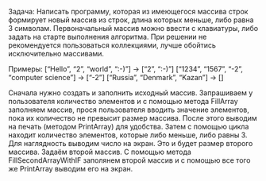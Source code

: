 Задача: Написать программу, которая из имеющегося массива строк формирует новый массив из строк, длина которых меньше, либо равна 3 символам. Первоначальный массив можно ввести с клавиатуры, либо задать на старте выполнения алгоритма. При решении не рекомендуется пользоваться коллекциями, лучше обойтись исключительно массивами.

Примеры:
[“Hello”, “2”, “world”, “:-)”] → [“2”, “:-)”]
[“1234”, “1567”, “-2”, “computer science”] → [“-2”]
[“Russia”, “Denmark”, “Kazan”] → []

Сначала нужно создать и заполнить исходный массив. Запрашиваем у пользователя количество элементов и с помощью метода FillArray заполняем массив, прося пользователя вводить значение элементов, пока их количество не превысит размер массива.
После этого выводим на печать (методом PrintArray) для удобства.
Затем с помощью цикла находит количество элементов, которые либо меньше, либо равны 3. Для наглядность выводим число на экран. Это и будет размер второго массива.
Задаём второй массив.
С помощью метода FillSecondArrayWithIF заполянем второй массив и с помощью все того же PrintArray выводим его на экран.